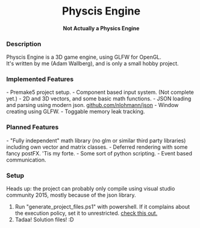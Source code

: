 <h1 align="center">Physcis Engine</h1>
<h4 align="center">Not Actually a Physics Engine</h4>

<h3>Description</h3>
Physcis Engine is a 3D game engine, using GLFW for OpenGL.<br>
It's written by me (Adam Wallberg), and is only a small hobby project.<br>

<h3>Implemented Features</h3> 
  - Premake5 project setup.
  - Component based input system. (Not complete yet.)
  - 2D and 3D vectors, and some basic math functions.
  - JSON loading and parsing using modern json. <a href="https://github.com/nlohmann/json">github.com/nlohmann/json</a>
  - Window creating using GLFW.
  - Toggable memory leak tracking.

<h3>Planned Features</h3>
  - "Fully independent" math library (no glm or similar third party libraries)
    including own vector and matrix classes.
  - Deferred rendering with some fancy postFX. 'Tis my forte.
  - Some sort of python scripting.
  - Event based communication.
  
<h3>Setup</h3>
Heads up: the project can probably only compile using visual studio community 2015, mostly because of the json library.

  1. Run "generate_project_files.ps1" with powershell. If it complains about the execution policy,
     set it to unrestricted. <a href="https://technet.microsoft.com/en-us/library/ee176961.aspx">check this out.</a>
  2. Tadaa! Solution files! :D
